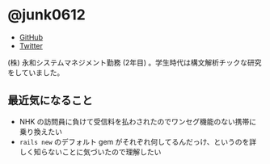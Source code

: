 # @junk0612

* [GitHub](https://github.com/junk0612)
* [Twitter](https://twitter.com/junk0612)

(株) 永和システムマネジメント勤務 (2年目) 。学生時代は構文解析チックな研究をしていました。

## 最近気になること

- NHK の訪問員に負けて受信料を払わされたのでワンセグ機能のない携帯に乗り換えたい
- `rails new` のデフォルト gem がそれぞれ何してるんだっけ、というのを詳しく知らないことに気づいたので理解したい
